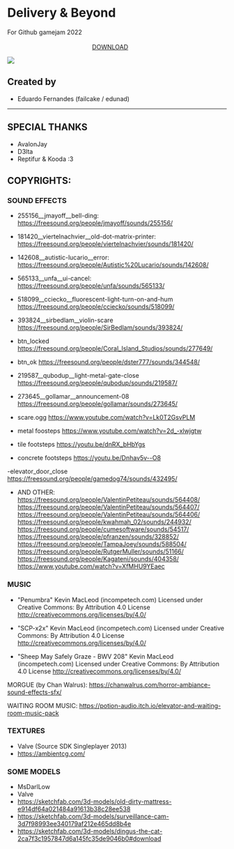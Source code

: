 # Delivery & Beyond

For Github gamejam 2022 ⠀⠀⠀⠀⠀⠀⠀⠀⠀⠀⠀⠀⠀⠀⠀⠀⠀⠀⠀⠀⠀⠀⠀⠀⠀⠀⠀⠀⠀⠀⠀⠀⠀⠀⠀⠀⠀⠀⠀⠀⠀⠀⠀⠀⠀⠀⠀⠀⠀⠀⠀⠀⠀⠀⠀⠀⠀⠀⠀⠀⠀⠀⠀⠀⠀⠀⠀⠀[DOWNLOAD](https://failcake.itch.io/deliverybeyond)

![](https://i.rawr.dev/4UJLDs3-opti.gif)

## Created by
- Eduardo Fernandes (failcake / edunad)

----------------------

## SPECIAL THANKS
- AvalonJay
- D3lta
- Reptifur & Kooda :3

## COPYRIGHTS:

### SOUND EFFECTS

- 255156__jmayoff__bell-ding:
https://freesound.org/people/jmayoff/sounds/255156/

- 181420__viertelnachvier__old-dot-matrix-printer:
https://freesound.org/people/viertelnachvier/sounds/181420/

- 142608__autistic-lucario__error:
https://freesound.org/people/Autistic%20Lucario/sounds/142608/

- 565133__unfa__ui-cancel:
https://freesound.org/people/unfa/sounds/565133/

- 518099__cciecko__fluorescent-light-turn-on-and-hum
https://freesound.org/people/cciecko/sounds/518099/

- 393824__sirbedlam__violin-scare
https://freesound.org/people/SirBedlam/sounds/393824/

- btn_locked
https://freesound.org/people/Coral_Island_Studios/sounds/277649/

- btn_ok
https://freesound.org/people/dster777/sounds/344548/

- 219587__qubodup__light-metal-gate-close
https://freesound.org/people/qubodup/sounds/219587/

- 273645__gollamar__announcement-08
https://freesound.org/people/gollamar/sounds/273645/

- scare.ogg
https://www.youtube.com/watch?v=Lk0T2GsvPLM

- metal foosteps
https://www.youtube.com/watch?v=2d_-xlwjgtw

- tile footsteps
https://youtu.be/dnRX_bHbYgs

- concrete footsteps
https://youtu.be/Dnhav5v--O8

-elevator_door_close
https://freesound.org/people/gamedog74/sounds/432495/

- AND OTHER:
https://freesound.org/people/ValentinPetiteau/sounds/564408/
https://freesound.org/people/ValentinPetiteau/sounds/564407/
https://freesound.org/people/ValentinPetiteau/sounds/564406/
https://freesound.org/people/kwahmah_02/sounds/244932/
https://freesound.org/people/cumesoftware/sounds/54517/
https://freesound.org/people/pfranzen/sounds/328852/
https://freesound.org/people/TampaJoey/sounds/588504/
https://freesound.org/people/RutgerMuller/sounds/51166/
https://freesound.org/people/Kagateni/sounds/404358/
https://www.youtube.com/watch?v=XfMHU9YEaec

### MUSIC

- "Penumbra" Kevin MacLeod (incompetech.com)
Licensed under Creative Commons: By Attribution 4.0 License
http://creativecommons.org/licenses/by/4.0/

- "SCP-x2x" Kevin MacLeod (incompetech.com)
Licensed under Creative Commons: By Attribution 4.0 License
http://creativecommons.org/licenses/by/4.0/

- "Sheep May Safely Graze - BWV 208" Kevin MacLeod (incompetech.com)
Licensed under Creative Commons: By Attribution 4.0 License
http://creativecommons.org/licenses/by/4.0/

MORGUE (by Chan Walrus): https://chanwalrus.com/horror-ambiance-sound-effects-sfx/

WAITING ROOM MUSIC:
https://potion-audio.itch.io/elevator-and-waiting-room-music-pack

### TEXTURES
- Valve (Source SDK Singleplayer 2013)
- https://ambientcg.com/

### SOME MODELS
- MsDarlLow
- Valve
- https://sketchfab.com/3d-models/old-dirty-mattress-e914df64a021484a91613b38c28ee538
- https://sketchfab.com/3d-models/surveillance-cam-3d7f98993ee340179af212e465dd8b4e
- https://sketchfab.com/3d-models/dingus-the-cat-2ca7f3c1957847d6a145fc35de9046b0#download